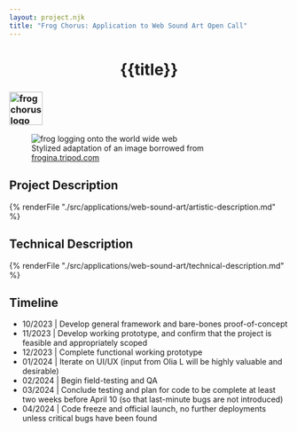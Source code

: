 ```yaml
---
layout: project.njk
title: "Frog Chorus: Application to Web Sound Art Open Call"
---
```


<h1 style="text-align: center">{{title}}</h1>

### <img src="https://reubenson-portfolio.s3.us-east-1.amazonaws.com/assets/frog-chorus-header.png" alt="frog chorus logo" height="60">

<figure>
  <img src="https://reubenson-portfolio.s3.us-east-1.amazonaws.com/assets/frogcomp_riso.png" alt="frog logging onto the world wide web">
  <figcaption>Stylized adaptation of an image borrowed from <a href="https://frogina.tripod.com/">frogina.tripod.com</a></figcaption>
</figure>

## Project Description
{% renderFile "./src/applications/web-sound-art/artistic-description.md" %}

## Technical Description
{% renderFile "./src/applications/web-sound-art/technical-description.md" %}

## Timeline
- 10/2023 | Develop general framework and bare-bones proof-of-concept
- 11/2023 | Develop working prototype, and confirm that the project is feasible and appropriately scoped
- 12/2023 | Complete functional working prototype
- 01/2024 | Iterate on UI/UX (input from Olia L will be highly valuable and desirable)
- 02/2024 | Begin field-testing and QA
- 03/2024 | Conclude testing and plan for code to be complete at least two weeks before April 10 (so that last-minute bugs are not introduced)
- 04/2024 | Code freeze and official launch, no further deployments unless critical bugs have been found
